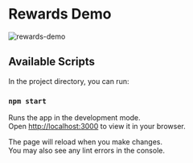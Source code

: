 # Rewards Demo 

![rewards-demo](https://user-images.githubusercontent.com/104387093/165167755-fe1fba96-5acf-4296-971c-15cbd07859af.gif)

## Available Scripts

In the project directory, you can run:

### `npm start`

Runs the app in the development mode.\
Open [http://localhost:3000](http://localhost:3000) to view it in your browser.

The page will reload when you make changes.\
You may also see any lint errors in the console.
